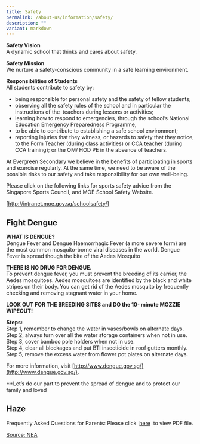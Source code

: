 ```yaml
---
title: Safety
permalink: /about-us/information/safety/
description: ""
variant: markdown
---
```

**Safety Vision**  
A dynamic school that thinks and cares about safety.

**Safety Mission**  
We nurture a safety-conscious community in a safe learning environment.

**Responsibilities of Students**  
All students contribute to safety by:

*   being responsible for personal safety and the safety of fellow students;
*   observing all the safety rules of the school and in particular the instructions of the  teachers during lessons or activities;
*   learning how to respond to emergencies, through the school’s National Education Emergency Preparedness Programme,
*   to be able to contribute to establishing a safe school environment;
*   reporting injuries that they witness, or hazards to safety that they notice, to the Form Teacher (during class activities) or CCA teacher (during CCA training); or the OM/ HOD PE in the absence of teachers.

At Evergreen Secondary we believe in the benefits of participating in sports and exercise regularly. At the same time, we need to be aware of the possible risks to our safety and take responsibility for our own well-being.

Please click on the following links for sports safety advice from the Singapore Sports Council, and MOE School Safety Website.  

[http://intranet.moe.gov.sg/schoolsafety/]

## **Fight Dengue**

**WHAT IS DENGUE?**  
Dengue Fever and Dengue Haemorrhagic Fever (a more severe form) are the most common mosquito-borne viral diseases in the world. Dengue Fever is spread though the bite of the Aedes Mosquito

**THERE IS NO DRUG FOR DENGUE.**  
To prevent dengue fever, you must prevent the breeding of its carrier, the Aedes mosquitoes. Aedes mosquitoes are identified by the black and white stripes on their body. You can get rid of the Aedes mosquito by frequently checking and removing stagnant water in your home.

**LOOK OUT FOR THE BREEDING SITES and DO the 10- minute MOZZIE WIPEOUT!**

**Steps:**  
Step 1, remember to change the water in vases/bowls on alternate days.  
Step 2, always turn over all the water storage containers when not in use.  
Step 3, cover bamboo pole holders when not in use.  
Step 4, clear all blockages and put BTI insecticide in roof gutters monthly.  
Step 5, remove the excess water from flower pot plates on alternate days.

For more information, visit [http://www.dengue.gov.sg/](http://www.dengue.gov.sg/).

**Let’s do our part to prevent the spread of dengue and to protect our family and loved 


## **Haze**

Frequently Asked Questions for Parents: 
Please click  [here](https://evergreensec.moe.edu.sg/qql/slot/u367/Safety/Haze/FAQs_on_Haze_For_Parents.pdf)  to view PDF file.

[Source: NEA](http://app2.nea.gov.sg/)